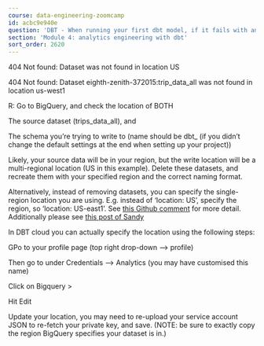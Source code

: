 ```yaml
---
course: data-engineering-zoomcamp
id: acbc9e940e
question: 'DBT - When running your first dbt model, if it fails with an error:'
section: 'Module 4: analytics engineering with dbt'
sort_order: 2620
---
```


404 Not found: Dataset was not found in location US

404 Not found: Dataset eighth-zenith-372015:trip_data_all was not found in location us-west1

R: Go to BigQuery, and check the location of BOTH

The source dataset (trips_data_all), and

The schema you’re trying to write to (name should be dbt_<first initial><last name> (if you didn’t change the default settings at the end when setting up your project))

Likely, your source data will be in your region, but the write location will be a multi-regional location (US in this example). Delete these datasets, and recreate them with your specified region and the correct naming format.

Alternatively, instead of removing datasets, you can specify the single-region location you are using. E.g. instead of ‘location: US’, specify the region, so ‘location: US-east1’. See [this Github comment](https://github.com/dbt-labs/dbt-bigquery/issues/19#issuecomment-635545315) for more detail. Additionally please see [this post of Sandy](https://learningdataengineering540969211.wordpress.com/dbt-cloud-and-bigquery-an-effort-to-try-and-resolve-location-issues/)

In DBT cloud you can actually specify the location using the following steps:

GPo to your profile page (top right drop-down --> profile)

Then go to under Credentials --> Analytics (you may have customised this name)

Click on Bigquery >

Hit Edit

Update your location, you may need to re-upload your service account JSON to re-fetch your private key, and save. (NOTE: be sure to exactly copy the region BigQuery specifies your dataset is in.)

